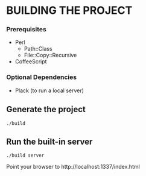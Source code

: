BUILDING THE PROJECT
====================

### Prerequisites

 * Perl
   * Path::Class
   * File::Copy::Recursive
 * CoffeeScript

### Optional Dependencies

 * Plack (to run a local server)

Generate the project
--------------------

    ./build

Run the built-in server
--------------------

    ./build server

Point your browser to http://localhost:1337/index.html
